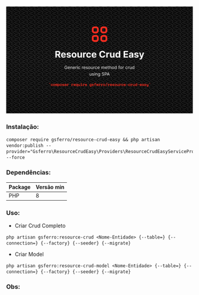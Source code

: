 ![Logo](logo.png)

### Instalação:

```composer 
composer require gsferro/resource-crud-easy && php artisan vendor:publish --provider="Gsferro\ResourceCrudEasy\Providers\ResourceCrudEasyServiceProvider" --force
```

### Dependências:

Package | Versão min
--------|-----------
PHP | 8

### Uso:

- Criar Crud Completo
```text 
php artisan gsferro:resource-crud <Nome-Entidade> {--table=} {--connection=} {--factory} {--seeder} {--migrate}
```

- Criar Model
```text 
php artisan gsferro:resource-crud-model <Nome-Entidade> {--table=} {--connection=} {--factory} {--seeder} {--migrate}
```

### Obs:
